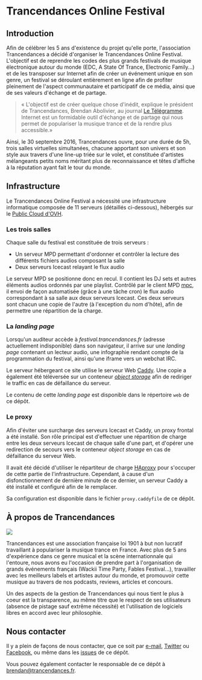 # Trancendances Online Festival

## Introduction

Afin de célébrer les 5 ans d'existence du projet qu'elle porte, l'association Trancendances a décidé d'organiser le Trancendances Online Festival. L'objectif est de reprendre les codes des plus grands festivals de musique électronique autour du monde (EDC, A State Of Trance, Electronic Family...) et de les transposer sur Internet afin de créer un événement unique en son genre, un festival se déroulant entièrement en ligne afin de profiter pleinement de l'aspect communautaire et participatif de ce média, ainsi que de ses valeurs d'échange et de partage.

> « L'objectif est de créer quelque chose d'inédit, explique le président de Trancendances, Brendan Abolivier, au journal [Le Télégramme](http://www.letelegramme.fr/finistere/brest/web-trancendances-online-festival-ce-soir-30-09-2016-11236823.php). Internet est un formidable outil d'échange et de partage qui nous permet de populariser la musique trance et de la rendre plus accessible.»

Ainsi, le 30 septembre 2016, Trancendances ouvre, pour une durée de 5h, trois salles virtuelles simultanées, chacune apportant son univers et son style aux travers d'une line-up triée sur le volet, et constituée d'artistes mélangeants petits noms méritant plus de reconnaissance et têtes d'affiche à la réputation ayant fait le tour du monde.

## Infrastructure

Le Trancendances Online Festival a nécessité une infrastructure informatique composée de 11 serveurs (détaillés ci-dessous), hébergés sur le [Public Cloud d'OVH](https://www.ovh.com/fr/cloud/instances/).

### Les trois salles

Chaque salle du festival est constituée de trois serveurs :

* Un serveur MPD permettant d'ordonner et contrôler la lecture des différents fichiers audios composant la salle
* Deux serveurs Icecast relayant le flux audio

Le serveur MPD se positionne donc en recul. Il contient les DJ sets et autres éléments audios ordonnés par une playlist. Contrôlé par le client MPD [mpc](https://musicpd.org/clients/mpc/), il envoi de façon automatisée (grâce à une tâche cron) le flux audio correspondant à sa salle aux deux serveurs Icecast. Ces deux serveurs sont chacun une copie de l'autre (à l'exception du nom d'hôte), afin de permettre une répartition de la charge.

### La *landing page*

Lorsqu'un auditeur accède à *festival.trancendances.fr* (adresse actuellement indisponible) dans son navigateur, il arrive sur une *landing page* contenant un lecteur audio, une infographie rendant compte de la programmation du festival, ainsi qu'une iframe vers un webchat IRC.

Le serveur hébergeant ce site utilise le serveur Web [Caddy](https://caddyserver.com). Une copie a également été téléversée sur un conteneur *[object storage](https://www.ovh.com/fr/cloud/storage/object-storage.xml)* afin de rediriger le traffic en cas de défaillance du serveur.

Le contenu de cette *landing page* est disponible dans le répertoire `web` de ce dépôt.

### Le proxy

Afin d'éviter une surcharge des serveurs Icecast et Caddy, un proxy frontal a été installé. Son rôle principal est d'effectuer une répartition de charge entre les deux serveurs Icecast de chaque salle d'une part, et d'opérer une redirection de secours vers le conteneur *object storage* en cas de défaillance du serveur Web.

Il avait été décidé d'utiliser le répartiteur de charge [HAproxy](http://www.haproxy.org/) pour s'occuper de cette partie de l'infrastructure. Cependant, à cause d'un disfonctionnement de dernière minute de ce dernier, un serveur Caddy a été installé et configuré afin de le remplacer.

Sa configuration est disponible dans le fichier `proxy.caddyfile` de ce dépôt.

## À propos de Trancendances

[![](https://cloud.githubusercontent.com/assets/5547783/16178421/7f568a30-3647-11e6-891d-5e14384425e4.png)](https://www.trancendances.fr)

Trancendances est une association française loi 1901 à but non lucratif travaillant à populariser la musique trance en France. Avec plus de 5 ans d'expérience dans ce genre musical et la scène internationnale qui l'entoure, nous avons eu l'occasion de prendre part à l'organisation de grands événements français (Wackii Time Party, Fables Festival...), travailler avec les meilleurs labels et artistes autour du monde, et promouvoir cette musique au travers de nos podcasts, reviews, articles et concours.

Un des aspects de la gestion de Trancendances qui nous tient le plus à coeur est la transparence, au même titre que le respect de ses utilisateurs (absence de pistage sauf extrême nécessité) et l'utilisation de logiciels libres en accord avec leur philosophie.


## Nous contacter

Il y a plein de façons de nous contacter, que ce soit par [e-mail](mailto:oss@trancendances.fr), [Twitter](https://twitter.com/Trancendances) ou [Facebook](https://facebook.com/Trancendances), ou même dans les [issues](https://github.com/Trancendances/online-festival/issues) de ce dépôt.

Vous pouvez également contacter le responsable de ce dépôt à <brendan@trancendances.fr>.

